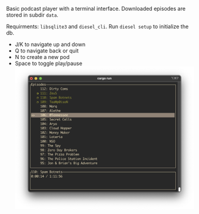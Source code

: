 Basic podcast player with a terminal interface. Downloaded episodes are stored in subdir `data`.

Requirments: `libsqlite3` and `diesel_cli`. Run `diesel setup` to initialize the db.
* J/K to navigate up and down
* Q to navigate back or quit
* N to create a new pod
* Space to toggle play/pause
![fred_podplayer_tui](https://github.com/fredlb/fred_podplayer_tui/blob/main/screenshots/playing.png?raw=true)
